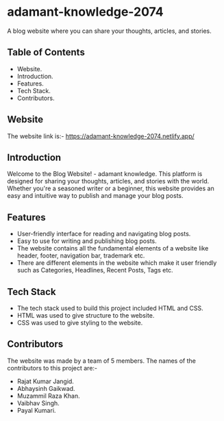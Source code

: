 # adamant-knowledge-2074

A blog website where you can share your thoughts, articles, and stories.

## Table of Contents

- Website.
- Introduction.
- Features.
- Tech Stack.
- Contributors.

## Website
The website link is:- https://adamant-knowledge-2074.netlify.app/

## Introduction
Welcome to the Blog Website! - adamant knowledge. This platform is designed for sharing your thoughts, articles, and stories with the world. Whether you're a seasoned writer or a beginner, this website provides an easy and intuitive way to publish and manage your blog posts.

## Features
- User-friendly interface for reading and navigating blog posts.
- Easy to use for writing and publishing blog posts.
- The website contains all the fundamental elements of a website like header, footer, navigation bar, trademark etc.
- There are different elements in the website which make it user friendly such as Categories, Headlines, Recent Posts, Tags etc. 

## Tech Stack
- The tech stack used to build this project included HTML and CSS.
- HTML was used to give structure to the website.
- CSS was used to give styling to the website.

## Contributors
The website was made by a team of 5 members.
The names of the contributors to this project are:- 
- Rajat Kumar Jangid.
- Abhaysinh Gaikwad.
- Muzammil Raza Khan.
- Vaibhav Singh.
- Payal Kumari.



